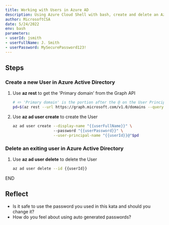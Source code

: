 ```yaml
---
title: Working with Users in Azure AD
description: Using Azure Cloud Shell with bash, create and delete an Azure Active Directory User.
author: MicrosoftCSA
date: 5/24/2022
env: bash
parameters:
- userId: jsmith
- userFullName: J. Smith
- userPassword: MySecurePassword123!
---
```


## Steps

### Create a new User in Azure Active Directory

1. Use **az rest** to get the 'Primary domain' from the Graph API
   ```bash
   # ✏️ 'Primary domain' is the portion after the @ on the User Principal Name (UPN)
   pd=$(az rest --url https://graph.microsoft.com/v1.0/domains --query 'value[?isDefault].id' -o tsv)
   ```

2. Use **az ad user create** to create the User

   ```bash
   az ad user create --display-name "{{userFullName}}" \ 
                     --password "{{userPassword}}" \
                     --user-principal-name "{{userId}}@"$pd
   ```

### Delete an exiting user in Azure Active Directory

1. Use **az ad user delete** to delete the User

   ```bash
   az ad user delete --id {{userId}}
   ```

END

## Reflect

- Is it safe to use the password you used in this kata and should you change it?
- How do you feel about using auto generated passwords?
